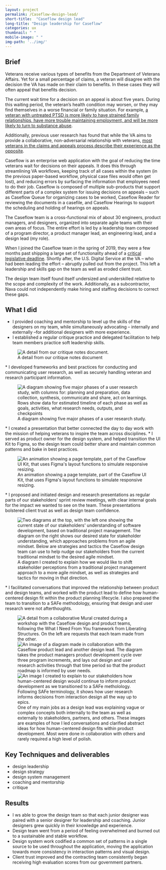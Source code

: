 ```yaml
---
layout: project
permalink: /Caseflow-design-lead/
short-title:  "Caseflow design lead"
long-title: "Design leadership for Caseflow"
categories: ux
thumbnail: " "
mobile-image: " "
img-path: '../img/'
---
```


## Brief ##

Veterans receive various types of benefits from the Department of Veterans Affairs. Yet for a small percentage of claims, a veteran will disagree with the decision the VA has made on their claim to benefits. In these cases they will often appeal that benefits decision.

The current wait time for a decision on an appeal is about five years. During this waiting period, the veteran’s health condition may worsen, or they may find themselves in a worse financial or family situation. For example, [a veteran with untreated PTSD is more likely to have strained family relationships, have more trouble maintaining employment, and will be more likely to turn to substance abuse](https://americanaddictioncenters.org/trauma-stressor-related-disorders/combat-veterans).

Additionally, previous user research has found that while the VA aims to provide a collaborative, non-adversarial relationship with veterans, [most veterans in the claims and appeals process describe their experience as the opposite](https://blogs.va.gov/VAntage/25331/listening-to-the-voices-of-veterans-and-their-journey-in-the-appeals-system/).

Caseflow is an enterprise web application with the goal of reducing the time veterans wait for decisions on their appeals. It does this through streamlining VA workflows, keeping track of all cases within the system (in the previous paper-based workflow, physical case files would often get lost), and reducing errors by surfacing the information that employees need to do their job. Caseflow is composed of multiple sub-products that support different parts of a complex system for issuing decisions on appeals – such as Caseflow Queue for organizing cases to be worked, Caseflow Reader for reviewing the documents in a casefile, and Caseflow Hearings to support the scheduling and holding of hearings on appeals.

The Caseflow team is a cross-functional mix of about 30 engineers, product managers, and designers, organized into separate agile teams with their own areas of focus. The entire effort is led by a leadership team composed of a program director, a product manager lead, an engineering lead, and a design lead (my role).

When I joined the Caseflow team in the spring of 2019, they were a few months past shipping a large set of functionality ahead of a [critical legislative deadline](https://www.congress.gov/bill/115th-congress/house-bill/2288). Shortly after, the U.S. Digital Service at the VA – who had been leading the effort – abruptly pulled out from the project. This left a leadership and skills gap on the team as well as eroded client trust.

The design team itself found itself undersized and underskilled relative to the scope and complexity of the work. Additionally, as a subcontractor, Nava could not independently make hiring and staffing decisions to correct these gaps.

## What I did ##

* I provided coaching and mentorship to level up the skills of the designers on my team, while simultaneously advocating – internally and externally –for additional designers with more experience.
* I established a regular critique practice and delegated facilitation to help team members practice soft leadership skills.
<figure>
	<img src="{{ page.img-path }}/Caseflow-critique@2x.png" alt="A detail from our critique notes document." />
	<figcaption>
		A detail from our critique notes document
	</figcaption>
</figure>
* I developed frameworks and best practices for conducting and communicating user research, as well as securely handling veteran and research participant information.
<figure>
	<img src="{{ page.img-path }}/caseflow-research-template@2x.png" alt="A diagram showing five major phases of a user research study, with columns for: planning and preparation, data collection, synthesis, communicate and share, act on learnings. Rows show data for estimated timeline of each phase as well as goals, activities, what research needs, outputs, and checkpoints" />
	<figcaption>
		A diagram showing five major phases of a user research study.
	</figcaption>
</figure>
* I created a presentation that better connected the day to day work with the mission of helping veterans to inspire the team across disciplines.
* I served as product owner for the design system, and helped transition the UI Kit to Figma, so the design team could better share and maintain common patterns and bake in best practices.
<figure>
	<img src="{{ page.img-path }}/caseflow-UI-kit-resize.gif" alt="An animation showing a page template, part of the Caseflow UI Kit, that uses Figma's layout functions to simulate responsive resizing." />
	<figcaption>
		An animation showing a page template, part of the Caseflow UI Kit, that uses Figma's layout functions to simulate responsive resizing.
	</figcaption>
</figure>
* I proposed and initiated design and research presentations as regular parts of our stakeholders' sprint review meetings, with clear internal goals for the impact we wanted to see on the team. These presentations bolstered client trust as well as design team confidence.
<figure>
	<img src="{{ page.img-path }}/caseflow-comms-strat@2x.png" alt="Two diagrams at the top, with the left one showing the current state of our stakeholders' understanding of software development, based on traditional project management. The diagram on the right shows our desired state for stakeholder understanding, which approaches problems from an agile mindset. Below are strategies and tactics the Caseflow design team can use to help nudge our stakeholders from the current traditional mindset to the desired agile mindset." />
	<figcaption>
		A diagram I created to explain how we would like to shift stakeholder perceptions from a traditional project management approach to a more agile mindset, as well as strategies and tactics for moving in that direction.
	</figcaption>
</figure>
* I facilitated conversations that improved the relationship between product and design teams, and worked with the product lead to define how human-centered design fit within the product planning lifecycle. I also prepared the team to transition to a SAFe methodology, ensuring that design and user research were not afterthoughts.
<figure>
	<img src="{{ page.img-path }}/caseflow-design-n-prod@2x.png" alt="A detail from a collaborative Mural created during a workshop with the Caseflow design and product teams, following the What I Need From You framework from Liberating Structures. On the left are requests that each team made from the other." />
	<img src="{{ page.img-path }}/caseflow-prod-lifecycle@2x.png" alt="An image of a diagram made in collaboration with the Caseflow product lead and another design lead. The diagram takes the product managers product development cycle over three program increments, and lays out design and user research activities through that time period so that the product roadmap is informed by user needs." />
	<img src="{{ page.img-path }}/caseflow-SAFe@2x.png" alt="An image I created to explain to our stakeholders how human-centered design would continue to inform product development as we transitioned to a SAFe metholology. Following SAFe terminology, it shows how user research informs decisions from interaction design all the way up to epics." />
	<figcaption>
		One of my main jobs as a design lead was explaining vague or complex concepts both internally to the team as well as externally to stakeholders, partners, and others. These images are examples of how I led conversations and clarified abstract ideas for how human-centered design fits within product development. Most were done in collaboration with others and rarely required a high level of polish.
	</figcaption>
</figure>

## Key Techniques and deliverables ##
<ul class="skill-pills">
	<li>design leadership</li>
	<li>design strategy</li>
	<li>design system management</li>
	<li>coaching and mentorship</li>
	<li>critique</li>
</ul>

## Results ##

* I ws able to grow the design team so that each junior designer was paired with a senior designer for leadership and coaching. Junior designers grew quickly in their knowledge and experience.
* Design team went from a period of feeling overwhelmed and burned out to a sustainable and stable workflow.
* Design system work codified a common set of patterns in a single source to be used throughout the application, moving the application towards more consistency in interaction patterns and visual design.
* Client trust improved and the contracting team consistently began receiving high evaluation scores from our government partners.
